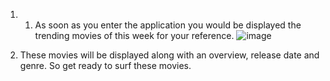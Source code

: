 1. 1. As soon as you enter the application you would be displayed the trending movies of this week for your reference.
   ![image](https://github.com/user-attachments/assets/fb6a923b-413a-47f1-9190-f6991b278fdf)

2. These movies will be displayed along with an overview, release date and genre. So get ready to surf these movies.
